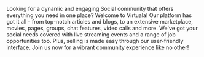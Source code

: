 Looking for a dynamic and engaging Social community that offers everything you need in one place? Welcome to Virtuala! Our platform has got it all - from top-notch articles and blogs, to an extensive marketplace, movies, pages, groups, chat features, video calls and more. We've got your social needs covered with live streaming events and a range of job opportunities too. Plus, selling is made easy through our user-friendly interface. Join us now for a vibrant community experience like no other!
